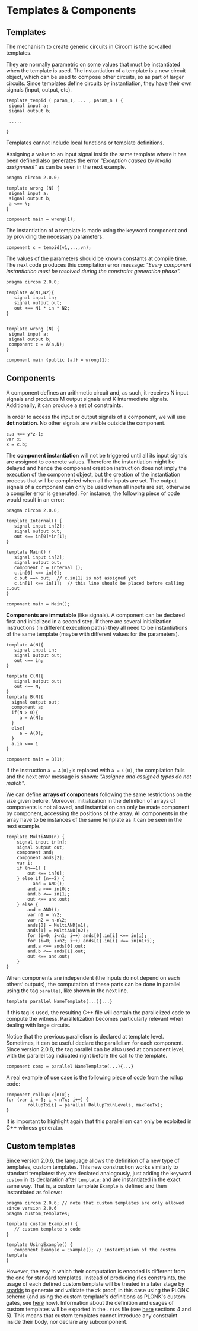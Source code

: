 # Templates & Components

## Templates

The mechanism to create generic circuits in Circom is the so-called templates.

They are normally parametric on some values that must be instantiated when the template is used. The instantiation of a template is a new circuit object, which can be used to compose other circuits, so as part of larger circuits. Since templates define circuits by instantiation, they have their own signals \(input, output, etc\).

```text
template tempid ( param_1, ... , param_n ) {
 signal input a;
 signal output b;

 .....

}
```

Templates cannot include local functions or template definitions.

Assigning a value to an input signal inside the same template where it has been defined also generates the error _"Exception caused by invalid assignment"_ as can be seen in the next example.

```text
pragma circom 2.0.0;

template wrong (N) {
 signal input a;
 signal output b;
 a <== N;
}

component main = wrong(1);
```

The instantiation of a template is made using the keyword component and by providing the necessary parameters.

```text
component c = tempid(v1,...,vn);
```

The values of the parameters should be known constants at compile time. The next code produces this compilation error message: _"Every component instantiation must be resolved during the constraint generation phase"._

```text
pragma circom 2.0.0;

template A(N1,N2){
   signal input in;
   signal output out; 
   out <== N1 * in * N2;
}


template wrong (N) {
 signal input a;
 signal output b;
 component c = A(a,N); 
}

component main {public [a]} = wrong(1);
```


## Components

A component defines an arithmetic circuit and, as such, it receives N input signals and produces M output signals and K intermediate signals. Additionally, it can produce a set of constraints.

In order to access the input or output signals of a component, we will use **dot notation**. No other signals are visible outside the component.

```text
c.a <== y*z-1;
var x;
x = c.b;
```

The **component instantiation** will not be triggered until all its input signals are assigned to concrete values. Therefore the instantiation might be delayed and hence the component creation instruction does not imply the execution of the component object, but the creation of the instantiation process that will be completed when all the inputs are set. The output signals of a component can only be used when all inputs are set, otherwise a compiler error is generated. For instance, the following piece of code would result in an error:

```text
pragma circom 2.0.0;

template Internal() {
   signal input in[2];
   signal output out;
   out <== in[0]*in[1];
}

template Main() {
   signal input in[2];
   signal output out;
   component c = Internal ();
   c.in[0] <== in[0];
   c.out ==> out;  // c.in[1] is not assigned yet
   c.in[1] <== in[1];  // this line should be placed before calling c.out
}

component main = Main();
```

**Components are immutable** (like signals). A component can be declared first and initialized in a second step. If there are several initialization instructions (in different execution paths) they all need to be instantiations of the same template (maybe with different values for the parameters).

```text
template A(N){
   signal input in;
   signal output out;
   out <== in;
}

template C(N){
   signal output out;
   out <== N;
}
template B(N){
  signal output out;
  component a;
  if(N > 0){
     a = A(N);
  }
  else{
     a = A(0);
  }
  a.in <== 1
}

component main = B(1);
```

If the instruction `a = A(0);`is replaced with `a = C(0)`, the compilation fails and the next error message is shown: _"Assignee and assigned types do not match"_.

We can define **arrays of components** following the same restrictions on the size given before. Moreover, initialization in the definition of arrays of components is not allowed, and instantiation can only be made component by component, accessing the positions of the array. All components in the array have to be instances of the same template as it can be seen in the next example.

```text
template MultiAND(n) {
    signal input in[n];
    signal output out;
    component and;
    component ands[2];
    var i;
    if (n==1) {
        out <== in[0];
    } else if (n==2) {
          and = AND();
        and.a <== in[0];
        and.b <== in[1];
        out <== and.out;
    } else {
        and = AND();
        var n1 = n\2;
        var n2 = n-n\2;
        ands[0] = MultiAND(n1);
        ands[1] = MultiAND(n2);
        for (i=0; i<n1; i++) ands[0].in[i] <== in[i];
        for (i=0; i<n2; i++) ands[1].in[i] <== in[n1+i];
        and.a <== ands[0].out;
        and.b <== ands[1].out;
        out <== and.out;
    }
}
```

When components are independent (the inputs do not depend on each others’ outputs), the computation of these parts can be done in parallel using the tag `parallel`, like shown in the next line.

```text
template parallel NameTemplate(...){...}
```

If this tag is used, the resulting C++ file will contain the parallelized code to compute the witness. Parallelization becomes particularly relevant when dealing with large circuits.

Notice that the previous parallelism is declared at template level. Sometimes, it can be useful declare the parallelism for each component. Since version 2.0.8, the tag parallel can be also used at component level, with the parallel tag indicated right before the call to the template.

```text
component comp = parallel NameTemplate(...){...}
```
A real example of use case is the following piece of code from the rollup code:
```
component rollupTx[nTx];
for (var i = 0; i < nTx; i++) {
        rollupTx[i] = parallel RollupTx(nLevels, maxFeeTx);
}
```

It is important to highlight again that this parallelism can only be exploited in C++ witness generator.
 
## Custom templates

Since version 2.0.6, the language allows the definition of a new type of templates, custom templates. This new construction works similarly to standard templates: they are declared analogously, just adding the keyword `custom` in its declaration after `template`; and are instantiated in the exact same way. That is, a custom template `Example` is defined and then instantiated as follows:

```text
pragma circom 2.0.6; // note that custom templates are only allowed since version 2.0.6
pragma custom_templates;

template custom Example() {
   // custom template's code
}

template UsingExample() {
   component example = Example(); // instantiation of the custom template
}
```

However, the way in which their computation is encoded is different from the one for standard templates. Instead of producing r1cs constraints, the usage of each defined custom template will be treated in a later stage by [snarkjs](../index.md#snarkjs) to generate and validate the zk proof, in this case using the PLONK scheme (and using the custom template's definitions as PLONK's custom gates, see [here](../circom-language/custom-templates-snarkjs.md) how). Information about the definition and usages of custom templates will be exported in the `.r1cs` file (see [here](https://github.com/iden3/r1csfile/blob/master/doc/r1cs_bin_format.md) sections 4 and 5). This means that custom templates cannot introduce any constraint inside their body, nor declare any subcomponent.
